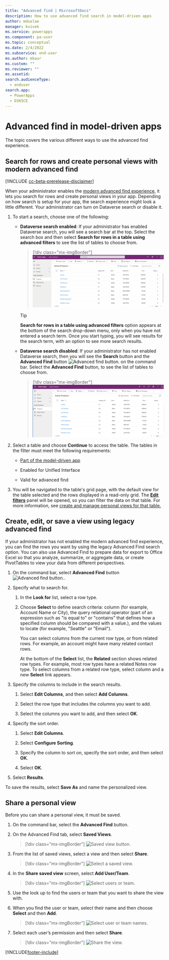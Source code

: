 ```yaml
---
title: "Advanced find | MicrosoftDocs"
description: How to use advanced find search in model-driven apps
author: mduelae
manager: kvivek
ms.service: powerapps 
ms.component: pa-user
ms.topic: conceptual
ms.date: 2/4/2022
ms.subservice: end-user
ms.author: mkaur
ms.custom: ""
ms.reviewer: ""
ms.assetid: 
search.audienceType: 
  - enduser
search.app: 
  - PowerApps
  - D365CE
---
```


# Advanced find in model-driven apps

The topic covers the various different ways to use the advanced find experience.

## Search for rows and create personal views with modern advanced find

[!INCLUDE [cc-beta-prerelease-disclaimer](../includes/cc-beta-prerelease-disclaimer.md)]

When your administrator enables the [modern advanced find experience](/power-platform/admin/settings-features), it lets you search for rows and create personal views in your app. Depending on how search is setup for your app, the search experience might look a little different. Your administrator can turn on Dataverse search or disable it.


1. To start a search, choose one of the following:

   - **Dataverse search enabled**: If your administrator has enabled Dataverse search, you will see a search bar at the top. Select the search box and then select **Search for rows in a table using advanced filters** to see the list of tables to choose from.

     > [!div class="mx-imgBorder"] 
     > ![Advanced find search enabled.](media/advanced-find-enabled.gif "Advanced find enabled search")

     > [!TIP]
     > **Search for rows in a table using advanced filters** option appears at the bottom of the search drop-down menu, only when you have not entered a search term. Once you start typing, you will see results for the search term, with an option to see more search results.

   - **Dataverse search disabled**: If your administrator has not enabled Dataverse search, then you will see the **Search** button and the **Advanced Find** button ![Advanced find button.](media/advanced_filter_icon.png "Advanced find button") on the command bar. Select the **Advanced Find** button, to see the list of tables to choose from.

     > [!div class="mx-imgBorder"] 
     > ![Dataverse search disabled.](media/advanced-find-off.gif "Dataverse search disabled")
 
 2.  Select a table and choose **Continue** to access the table. The tables in the filter must meet the following requirements: 

     - [Part of the model-driven app](../maker/model-driven-apps/add-edit-app-components.md#add-a-table)

     - Enabled for Unified Interface

     - Valid for advanced find


3. You will be navigated to the table's grid page, with the default view for the table selected and the rows displayed in a read-only grid. The  [**Edit filters**](grid-filters-advanced.md) panel will be opened, so you can filter the data on that table. For more information, see [create and manage personal views for that table.](grid-filters-advanced.md)

## Create, edit, or save a view using legacy advanced find

If your administrator has not enabled the modern advanced find experience, you can find the rows you want by using the legacy Advanced Find search option. You can also use Advanced Find to prepare data for export to Office Excel so that you analyze, summarize, or aggregate data, or create PivotTables to view your data from different perspectives. 
  
1. On the command bar, select **Advanced Find** button ![Advanced find button.](media/advanced_filter_icon.png "Advanced find button").
  
2. Specify what to search for.  
  
   1.  In the **Look for** list, select a row type.  
  
   2.  Choose **Select** to define search criteria: column (for example, Account Name or City), the query relational operator (part of an expression such as "is equal to" or "contains" that defines how a specified column should be compared with a value.), and the values to locate (for example, "Seattle" or "Email").  
  
       You can select columns from the current row type, or from related rows. For example, an account might have many related contact rows.  
  
       At the bottom of the **Select** list, the **Related** section shows related row types. For example, most row types have a related Notes row type. To select columns from a related row type, select column and a new **Select** link appears.  

3. Specify the columns to include in the search results.  
  
   1.  Select **Edit Columns**, and then select **Add Columns**.  
  
   2.  Select the row type that includes the columns you want to add.  
  
   3.  Select the columns you want to add, and then select **OK**.  
  
4. Specify the sort order.  
  
   1.  Select **Edit Columns**.  
  
   2.  Select **Configure Sorting**.  
  
   3.  Specify the column to sort on, specify the sort order, and then select **OK**.  
  
   4.  Select **OK**.  
  
5. Select **Results**.

To save the results, select **Save As** and name the personalized view. 


## Share a personal view

Before you can share a personal view, it must be saved.

1. On the command bar, select the **Advanced Find** button.
2. On the Advanced Find tab, select **Saved Views**.

   > [!div class="mx-imgBorder"] 
   > ![Saved view button.](media/saved_views_1.png "Saved view button")
   
3. From the list of saved views, select a view and then select **Share**.

   > [!div class="mx-imgBorder"] 
   > ![Select a saved view.](media/saved_views_2.png "Select a saved view")
   
4. In the **Share saved view** screen, select **Add User/Team**.

   > [!div class="mx-imgBorder"] 
   > ![Select users or team.](media/saved_views_3.png "Select users or team")


5. Use the look up to find the users or team that you want to share the view with.
6. When you find the user or team, select their name and then choose **Select** and then **Add**.

   > [!div class="mx-imgBorder"] 
   > ![Select user or team names.](media/saved_views_4.png "Select the user or team names")
    
7. Select each user’s permission and then select **Share**.

   > [!div class="mx-imgBorder"] 
   > ![Share the view.](media/saved_views_5.png "Select share to share the view")



[!INCLUDE[footer-include](../includes/footer-banner.md)]
